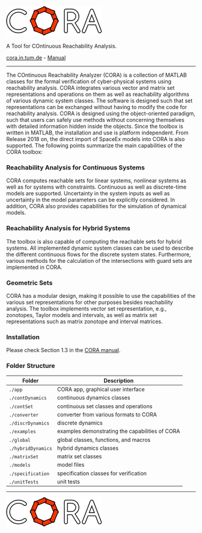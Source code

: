 <img src="./app/images/coraLogo_readme.svg" alt="CORA"/>

A Tool for COntinuous Reachability Analysis.

<a href='https://cora.in.tum.de' target='_blank'>cora.in.tum.de</a> - <a href='https://cora.in.tum.de/manual' target='_blank'>Manual</a>

<hr style="height: 1px;">

The COntinuous Reachability Analyzer (CORA) is a collection of MATLAB classes for the formal verification of cyber-physical systems using reachability analysis. CORA integrates various vector and matrix set representations and operations on them as well as reachability algorithms of various dynamic system classes. The software is designed such that set representations can be exchanged without having to modify the code for reachability analysis. CORA is designed using the object-oriented paradigm, such that users can safely use methods without concerning themselves with detailed information hidden inside the objects. Since the toolbox is written in MATLAB, the installation and use is platform independent. From Release 2018 on, the direct import of SpaceEx models into CORA is also supported. The following points summarize the main capabilities of the CORA toolbox:


### Reachability Analysis for Continuous Systems

CORA computes reachable sets for linear systems, nonlinear systems as well as for systems with constraints. Continuous as well as discrete-time models are supported. Uncertainty in the system inputs as well as uncertainty in the model parameters can be explicitly considered. In addition, CORA also provides capabilities for the simulation of dynamical models.


### Reachability Analysis for Hybrid Systems

The toolbox is also capable of computing the reachable sets for hybrid systems. All implemented dynamic system classes can be used to describe the different continuous flows for the discrete system states. Furthermore, various methods for the calculation of the intersections with guard sets are implemented in CORA.


### Geometric Sets

CORA has a modular design, making it possible to use the capabilities of the various set representations for other purposes besides reachability analysis. The toolbox implements vector set representation, e.g., zonotopes, Taylor models and intervals, as well as matrix set representations such as matrix zonotope and interval matrices.


### Installation

Please check Section 1.3 in the <a target='_blank' href="https://cora.in.tum.de/manual">CORA manual</a>.


### Folder Structure

| Folder | Description |
|---|---|
|`./app` | CORA app, graphical user interface |
| `./contDynamics`| continuous dynamics classes |
| `./contSet`| continuous set classes and operations |
| `./converter`| converter from various formats to CORA |
| `./discrDynamics`| discrete dynamics |
| `./examples`| examples demonstrating the capabilities of CORA |
| `./global`| global classes, functions, and macros |
| `./hybridDynamics`| hybrid dynamics classes |
| `./matrixSet`| matrix set classes |
| `./models`| model files |
| `./specification`| specification classes for verification |
| `./unitTests`| unit tests |

<hr style="height: 1px;">

<img src="./app/images/coraLogo_readme.svg"/>